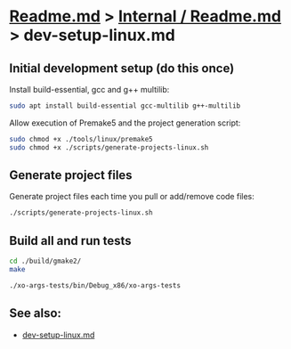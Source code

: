 # [Readme.md](../../Readme.md) > [Internal / Readme.md](../Readme.md) > dev-setup-linux.md

## Initial development setup (do this once)

Install build-essential, gcc and g++ multilib:

```sh
sudo apt install build-essential gcc-multilib g++-multilib
```

Allow execution of Premake5 and the project generation script:

```sh
sudo chmod +x ./tools/linux/premake5
sudo chmod +x ./scripts/generate-projects-linux.sh
```

## Generate project files

Generate project files each time you pull or add/remove code files:

```sh
./scripts/generate-projects-linux.sh
```

## Build all and run tests

```sh
cd ./build/gmake2/
make
```

```sh
./xo-args-tests/bin/Debug_x86/xo-args-tests
```

## See also:

* [dev-setup-linux.md](./dev-setup-linux.md)
